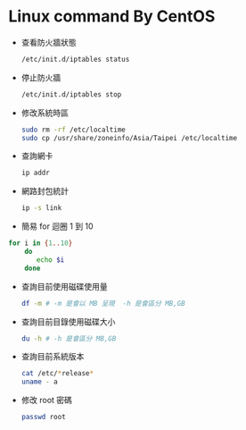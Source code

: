 # Linux command By CentOS


- 查看防火牆狀態

	```sh
	/etc/init.d/iptables status
	```
	
- 停止防火牆

	```sh
	/etc/init.d/iptables stop 
	```
- 修改系統時區

	```sh
	sudo rm -rf /etc/localtime
	sudo cp /usr/share/zoneinfo/Asia/Taipei /etc/localtime
	```
	
- 查詢網卡

	```sh
	ip addr
	```
	
- 網路封包統計

	```sh
	ip -s link
	```
 
- 簡易 for 迴圈 1 到 10

 ```sh
 for i in {1..10}
	 do
		echo $i
	 done
 ```
 
- 查詢目前使用磁碟使用量

	```sh
	df -m # -m 是會以 MB 呈現  -h 是會區分 MB,GB
	```
	
- 查詢目前目錄使用磁碟大小

	```sh
	du -h # -h 是會區分 MB,GB
	```

- 查詢目前系統版本

	```sh
	cat /etc/*release*
	uname - a
	```
	
- 修改 root 密碼

	```sh
	passwd root
	```

